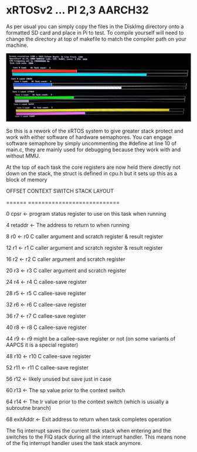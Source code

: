 
# xRTOSv2 ... PI 2,3 AARCH32
As per usual you can simply copy the files in the DiskImg directory onto a formatted SD card and place in Pi to test.
To compile yourself will need to change the directory at top of makefile to match the compiler path on your machine. 
>
![](https://github.com/LdB-ECM/Docs_and_Images/blob/master/Images/xRTOS_SEMS.jpg?raw=true)
>
So this is a rework of the xRTOS system to give greater stack protect and work with either software of hardware semaphores.
You can engage software semaphore by simply uncommenting the #define at line 10 of main.c, they are mainly used for debugging because they work with and without MMU.

At the top of each task the core registers are now held there directly not down on the stack, the struct is defined in cpu.h but it sets up this as a block of memory

OFFSET        CONTEXT SWITCH STACK LAYOUT
>
======	      ===========================
>
0			cpsr		     <- program status register to use on this task when running
>
4			retaddr		<- The address to return to when running
>
8			r0			<- r0	C caller argument and scratch register & result register
>
12			r1			<- r1	C caller argument and scratch register & result register
>
16			r2			<- r2	C caller argument and scratch register
>
20			r3			<- r3	C caller argument and scratch register
>
24			r4			<- r4	C callee-save register
>
28			r5			<- r5	C callee-save register
>
32			r6			<- r6	C callee-save register
>
36			r7			<- r7	C callee-save register
>
40			r8			<- r8	C callee-save register
>
44			r9			<- r9	might be a callee-save register or not (on some variants of AAPCS it is a special register)
>
48			r10			<- r10	C callee-save register
>
52			r11			<- r11	C callee-save register
>
56			r12			<- likely unused but save just in case
>
60			r13			<- The sp value prior to the context switch 
>
64			r14			<- The lr value prior to the context switch (which is usually a subroutne branch)
>
68			exitAddr	<- Exit address to return when task completes operation

The fiq interrupt saves the current task stack when entering and the switches to the FIQ stack during all the interrupt handler. This means none of the fiq interrupt handler uses the task stack anymore.
